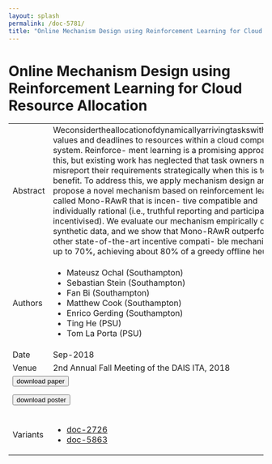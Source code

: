 ```yaml
---
layout: splash
permalink: /doc-5781/
title: "Online Mechanism Design using Reinforcement Learning for Cloud Resource Allocation"
---
```


# Online Mechanism Design using Reinforcement Learning for Cloud Resource Allocation

<table>
    <tbody>
    <tr>
        <td>Abstract</td>
        <td>Weconsidertheallocationofdynamicallyarrivingtaskswithvarying values and deadlines to resources within a cloud computing system. Reinforce- ment learning is a promising approach for this, but existing work has neglected that task owners may misreport their requirements strategically when this is to their benefit. To address this, we apply mechanism design and propose a novel mechanism based on reinforcement learning called Mono-RAwR that is incen- tive compatible and individually rational (i.e., truthful reporting and participation are incentivised). We evaluate our mechanism empirically on synthetic data, and we show that Mono-RAwR outperforms other state-of-the-art incentive compati- ble mechanisms by up to 70%, achieving about 80% of a greedy offline heuristic.</td>
    </tr>
    <tr>
        <td>Authors</td>
        <td>
            <ul>
                <li>Mateusz Ochal (Southampton)</li>
                <li>Sebastian Stein (Southampton)</li>
                <li>Fan Bi (Southampton)</li>
                <li>Matthew Cook (Southampton)</li>
                <li>Enrico Gerding (Southampton)</li>
                <li>Ting He (PSU)</li>
                <li>Tom La Porta (PSU)</li>
            </ul>
        </td>
    </tr>
    <tr>
        <td>Date</td>
        <td>Sep-2018</td>
    </tr>
    <tr>
        <td>Venue</td>
        <td>2nd Annual Fall Meeting of the DAIS ITA, 2018</td>
    </tr>
        <tr>
            <td colspan="2">
                <form method="get" action="https://dais-ita.org/sites/default/files/2528.pdf">
                    <button type="submit">download paper</button>
                </form>
                <form method="get" action="https://dais-ita.org/sites/default/files/2528_poster.pdf">
                    <button type="submit">download poster</button>
                </form>
            </td>
        </tr>
        <tr>
            <td>Variants</td>
            <td>
                <ul>
                    <li><a href="\doc-2726\">doc-2726</a></li>
                    <li><a href="\doc-5863\">doc-5863</a></li>
                </ul>
            </td>
        </tr>
    </tbody>
</table>
